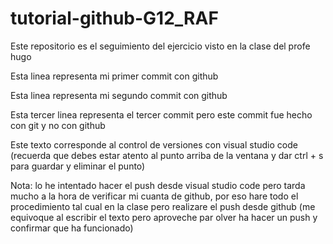 # tutorial-github-G12_RAF
Este repositorio es el seguimiento del ejercicio visto en la clase del profe hugo


Esta linea representa mi primer commit con github

Esta linea representa mi segundo commit con github

Esta tercer linea representa el tercer commit pero este commit fue hecho con git y no con github

Este texto corresponde al control de versiones con visual studio code (recuerda que debes estar atento al punto arriba de la ventana y dar ctrl + s para guardar y eliminar el punto)

Nota: lo he intentado hacer el push desde visual studio code pero tarda mucho a la hora de verificar mi cuanta de github, por eso hare todo el procedimiento tal cual en la clase pero realizare el push desde github (me equivoque al escribir el texto pero aproveche par olver ha hacer un push y confirmar que ha funcionado)